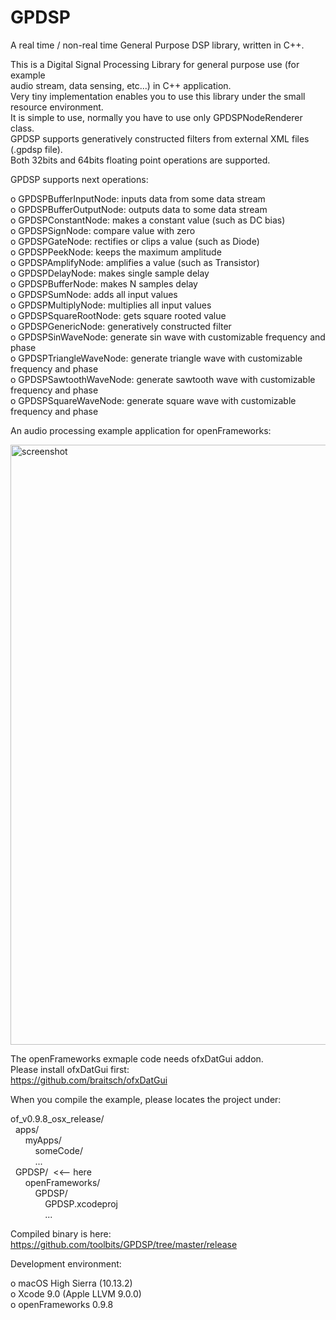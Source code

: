 # GPDSP
A real time / non-real time General Purpose DSP library, written in C++.  

This is a Digital Signal Processing Library for general purpose use (for example  
audio stream, data sensing, etc...) in C++ application.  
Very tiny implementation enables you to use this library under the small resource environment.  
It is simple to use, normally you have to use only GPDSPNodeRenderer class.  
GPDSP supports generatively constructed filters from external XML files (.gpdsp file).  
Both 32bits and 64bits floating point operations are supported.  

GPDSP supports next operations:  

o GPDSPBufferInputNode: inputs data from some data stream  
o GPDSPBufferOutputNode: outputs data to some data stream  
o GPDSPConstantNode: makes a constant value (such as DC bias)  
o GPDSPSignNode: compare value with zero  
o GPDSPGateNode: rectifies or clips a value (such as Diode)  
o GPDSPPeekNode: keeps the maximum amplitude  
o GPDSPAmplifyNode: amplifies a value (such as Transistor)  
o GPDSPDelayNode: makes single sample delay  
o GPDSPBufferNode: makes N samples delay  
o GPDSPSumNode: adds all input values  
o GPDSPMultiplyNode: multiplies all input values  
o GPDSPSquareRootNode: gets square rooted value  
o GPDSPGenericNode: generatively constructed filter  
o GPDSPSinWaveNode: generate sin wave with customizable frequency and phase  
o GPDSPTriangleWaveNode: generate triangle wave with customizable frequency and phase  
o GPDSPSawtoothWaveNode: generate sawtooth wave with customizable frequency and phase  
o GPDSPSquareWaveNode: generate square wave with customizable frequency and phase  

An audio processing example application for openFrameworks:  

<img width="960" alt="screenshot" src="https://user-images.githubusercontent.com/1215065/33012132-57f4c914-ce23-11e7-92bc-8c40254051d5.png">

The openFrameworks exmaple code needs ofxDatGui addon.  
Please install ofxDatGui first:  
https://github.com/braitsch/ofxDatGui  

When you compile the example, please locates the project under:  

of_v0.9.8_osx_release/  
    apps/  
        myApps/  
            someCode/  
            ...  
    GPDSP/  <<-- here  
        openFrameworks/  
            GPDSP/  
                GPDSP.xcodeproj  
                ...  

Compiled binary is here:  
https://github.com/toolbits/GPDSP/tree/master/release  

Development environment:  

o macOS High Sierra (10.13.2)  
o Xcode 9.0 (Apple LLVM 9.0.0)  
o openFrameworks 0.9.8  
